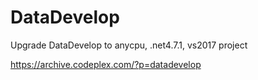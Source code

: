 # DataDevelop
Upgrade DataDevelop to anycpu, .net4.7.1, vs2017 project

https://archive.codeplex.com/?p=datadevelop

